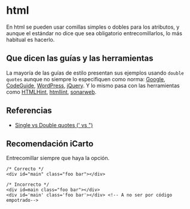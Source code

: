 # html

En html se pueden usar comillas simples o dobles para los atributos, y aunque el estándar no dice que sea obligatorio entrecomillarlos, lo más habitual es hacerlo.

## Que dicen las guías y las herramientas

La mayoría de las guías de estilo presentan sus ejemplos usando `double quotes` aunque no siempre lo especifiquen como norma:  [Google](https://google.github.io/styleguide/htmlcssguide.html), [CodeGuide](http://codeguide.co/), [WordPress](https://make.wordpress.org/core/handbook/best-practices/coding-standards/html/#quotes), [jQuery](https://contribute.jquery.org/style-guide/html/). Y lo mismo pasa con las herramientas como [HTMLHint](https://github.com/yaniswang/HTMLHint/wiki/Attr-value-double-quotes), [htmllint](https://github.com/htmllint/htmllint/wiki/Options#attr-quote-style), [sonarweb](https://www.sonarsource.com/products/codeanalyzers/sonarweb/rules.html#RSPEC-1457).

## Referencias

-   [Single vs Double quotes (' vs ")](https://stackoverflow.com/questions/2373074/single-vs-double-quotes-vs)

## Recomendación iCarto

Entrecomillar siempre que haya la opción.

    /* Correcto */
    <div id="main" class="foo bar"></div>

    /* Incorrecto */
    <div id=main class="foo bar"></div>
    <div id='main' class='foo bar'></div> <!-- A no ser por código empotrado-->
